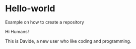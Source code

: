 # Hello-world
Example on how to create a repository

Hi Humans!

This is Davide, a new user who like coding and programming. 

